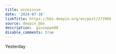 ```yaml
---
title: wineissue
date: '2024-07-16'
linkTitle: https://bbs.deepin.org/en/post/273966
source: deepin_bbs
description:  giuseppe00 
disable_comments: true
---
```

Yesterday 
